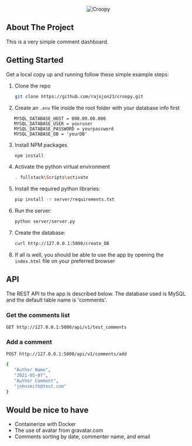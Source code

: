 <p align="center">
    <img src="https://i.ibb.co/MSNR51q/screenshot.png"  alt="Croopy" >
  
</p>

## About The Project
This is a very simple comment dashboard.


## Getting Started
 Get a local copy up and running follow these simple example steps:
1. Clone the repo
   ```sh
   git clone https://github.com/rajojon23/croopy.git
   ```
2. Create an `.env` file inside the root folder with your database info first
```
   MYSQL_DATABASE_HOST = 000.00.00.000
   MYSQL_DATABASE_USER = youruser
   MYSQL_DATABASE_PASSWORD = yourpassword
   MYSQL_DATABASE_DB = 'yourDB'

``` 
3. Install NPM packages
   ```sh
   npm install
   ``` 
4. Activate the python virtual environment
   ```sh
   . fullstack\Scripts\activate
   ``` 
5. Install the required python libraries: 
   ```sh
   pip install -r server/requirements.txt
   ``` 
6. Run the server:
   ```sh
   python server/server.py
   ``` 
7. Create the database:
   ```sh
   curl http://127.0.0.1:5000/create_DB
   ``` 


9. If all is well, you should be able to use the app by opening the  `index.html` file on your preferred browser


## API
The REST API to the app is described below. The database used is MySQL and the default table name is 'comments'.

### Get the comments list
`GET http://127.0.0.1:5000/api/v1/test_comments`

### Add a comment
`POST http://127.0.0.1:5000/api/v1/comments/add` 
   ```sh
   {  
      "Author Name",
      "2021-05-07",
      "Author Comment",
      "johnsmith@test.com"
   }
   ``` 



## Would be nice to have 
* Containerize with Docker
* The use of avatar from gravatar.com
* Comments sorting by date, commenter name, and email



